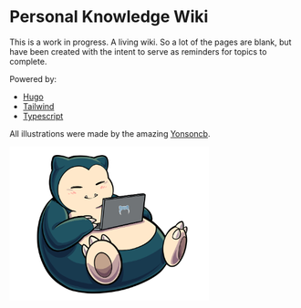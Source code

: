 # Personal Knowledge Wiki

This is a work in progress. A living wiki. So a lot of the pages are blank, but have been created with the intent to serve as reminders for topics to complete.

Powered by:

- [Hugo](https://gohugo.io)
- [Tailwind](https://tailwindcss.com)
- [Typescript](https://www.typescriptlang.org)

All illustrations were made by the amazing [Yonsoncb](https://www.yonsoncb.com/socials).

<img
    width="350"
    src="https://raw.githubusercontent.com/fourjuaneight/wiki/master/assets/img/logo.png"
    alt="An illustration of Snorlax sitting on a coach, coding on his laptop."
  />
